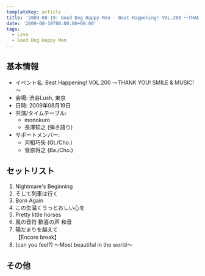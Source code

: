 ```yaml
---
templateKey: article
title: '2009-08-19: Good Dog Happy Men - Beat Happening! VOL.200 ～THANK YOU! SMILE & MUSIC!～ at 渋谷Lush'
date: '2009-08-19T00:00:00+09:00'
tags:
  - Live
  - Good Dog Happy Men
---
```

## 基本情報

* イベント名: Beat Happening! VOL.200 ～THANK YOU! SMILE & MUSIC!～
* 会場: 渋谷Lush, 東京
* 日時: 2009年08月19日
* 共演/タイムテーブル:
  * monokuro
  * 長澤知之 (弾き語り)
* サポートメンバー:
  * 河相巧矢 (Gt./Cho.)
  * 菅原将之 (Ba./Cho.)

## セットリスト

1. Nightmare's Beginning
2. そして列車は行く
3. Born Again
4. この生温くうっとおしい心を
5. Pretty little horses
6. 風の音符 歓喜の声 和音
7. 陽だまりを越えて<br>
   【Encore break】
8. (can you feel?) ～Most beautiful in the world～

## その他

